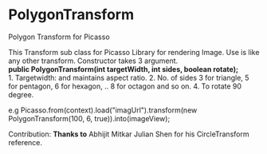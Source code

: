 # PolygonTransform
Polygon Transform for Picasso


This Transform sub class for Picasso Library for rendering Image. Use is like any other transform.
Constructor takes 3 argument.<br/>
<b>public PolygonTransform(int targetWidth, int sides, boolean rotate);</b>
<br/>1. Targetwidth: and maintains aspect ratio.
2. No. of sides 3 for triangle, 5 for pentagon, 6 for hexagon, .. 8 for octagon and so on.
4. To rotate 90 degree.

e.g
Picasso.from(context).load("imagUrl").transform(new PolygonTransform(100, 6, true)).into(imageView);


Contribution: 
<b>Thanks to</b>
Abhijit Mitkar
Julian Shen for his CircleTransform reference.
